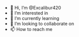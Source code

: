 - 👋 Hi, I’m @Excalibur420
- 👀 I’m interested in
- 🌱 I’m currently learning 
- 💞️ I’m looking to collaborate on
- 📫 How to reach me

<!---
Excalibur420/Excalibur420 is a ✨ special ✨ repository because its `README.md` (this file) appears on your GitHub profile.
You can click the Preview link to take a look at your changes.
--->
